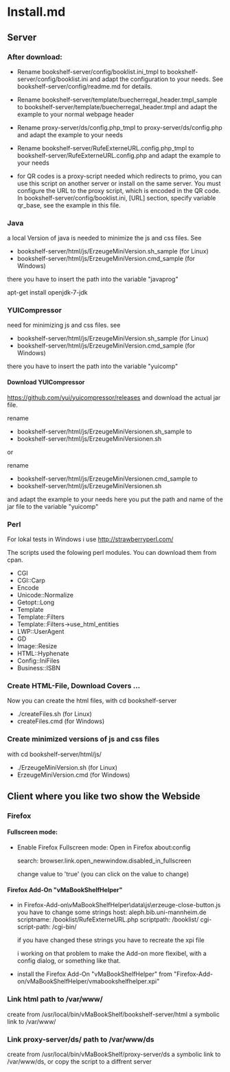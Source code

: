 # Install.md

## Server

### After download:

- Rename bookshelf-server/config/booklist.ini_tmpl to bookshelf-server/config/booklist.ini
  and adapt the configuration to your needs. See bookshelf-server/config/readme.md for details.
- Rename bookshelf-server/template/buecherregal_header.tmpl_sample to
         bookshelf-server/template/buecherregal_header.tmpl
  and adapt the example to your normal webpage header
- Rename proxy-server/ds/config.php_tmpl to
         proxy-server/ds/config.php
  and adapt the example to your needs
- Rename bookshelf-server/RufeExterneURL.config.php_tmpl to
         bookshelf-server/RufeExterneURL.config.php
  and adapt the example to your needs

- for QR codes is a proxy-script needed which redirects to primo,
  you can use this script on another server or install on the same server.
  You must configure the URL to the proxy script, which is encoded in
  the QR code.
  In bookshelf-server/config/booklist.ini,
  [URL] section,
  specify variable qr_base,
  see the example in this file.

### Java

a local Version of java is needed to minimize the js and css files.
See
  * bookshelf-server/html/js/ErzeugeMiniVersion.sh_sample (for Linux)
  * bookshelf-server/html/js/ErzeugeMiniVersion.cmd_sample (for Windows)

there you have to insert the path into the variable "javaprog"

apt-get install openjdk-7-jdk


### YUICompressor
need for minimizing js and css files.
see
  * bookshelf-server/html/js/ErzeugeMiniVersion.sh_sample (for Linux)
  * bookshelf-server/html/js/ErzeugeMiniVersion.cmd_sample (for Windows)

there you have to insert the path into the variable "yuicomp"

#### Download YUICompressor

https://github.com/yui/yuicompressor/releases
and download the actual jar file.


rename
  * bookshelf-server/html/js/ErzeugeMiniVersionen.sh_sample to
  * bookshelf-server/html/js/ErzeugeMiniVersionen.sh

or

rename
  * bookshelf-server/html/js/ErzeugeMiniVersionen.cmd_sample to
  * bookshelf-server/html/js/ErzeugeMiniVersionen.sh

and adapt the example to your needs
here you put the path and name of the jar file to the variable "yuicomp"




### Perl

For lokal tests in Windows i use http://strawberryperl.com/

The scripts used the folowing perl modules. You can download them from cpan.

- CGI
- CGI::Carp
- Encode
- Unicode::Normalize
- Getopt::Long
- Template
- Template::Filters
- Template::Filters->use_html_entities
- LWP::UserAgent
- GD
- Image::Resize
- HTML::Hyphenate
- Config::IniFiles
- Business::ISBN


### Create HTML-File, Download Covers ...
Now you can create the html files, with
cd bookshelf-server
- ./createFiles.sh (for Linux)
- createFiles.cmd  (for Windows)


### Create minimized versions of js and css files
with
cd bookshelf-server/html/js/
- ./ErzeugeMiniVersion.sh   (for Linux)
- ErzeugeMiniVersion.cmd    (for Windows)




## Client where you like two show the Webside

### Firefox

#### Fullscreen mode:

- Enable Firefox Fullscreen mode:
  Open in Firefox
    about:config

  search:
    browser.link.open_newwindow.disabled_in_fullscreen

  change value to 'true' (you can click on the value to change)

#### Firefox Add-On "vMaBookShelfHelper"

 - in Firefox-Add-on\vMaBookShelfHelper\data\js\erzeuge-close-button.js you have to change some strings
   host: aleph.bib.uni-mannheim.de
   scriptname: /booklist/RufeExterneURL.php
   scriptpath: /booklist/
   cgi-script-path: /cgi-bin/

   if you have changed these strings you have to recreate the xpi file

   i working on that problem to make the Add-on more flexibel, with a config dialog, or something like that.

 - install the Firefox Add-On "vMaBookShelfHelper" from "Firefox-Add-on/vMaBookShelfHelper/vmabookshelfhelper.xpi"


### Link html path to /var/www/<YourProjectName>
create from /usr/local/bin/vMaBookShelf/bookshelf-server/html a symbolic link to /var/www/<YourProjectName>

### Link proxy-server/ds/ path to /var/www/ds
create from /usr/local/bin/vMaBookShelf/proxy-server/ds a symbolic link to /var/www/ds, or copy the script to a diffrent server

